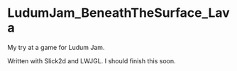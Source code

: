 LudumJam_BeneathTheSurface_Lava
===============================

My try at a game for Ludum Jam.

Written with Slick2d and LWJGL. I should finish this soon.
